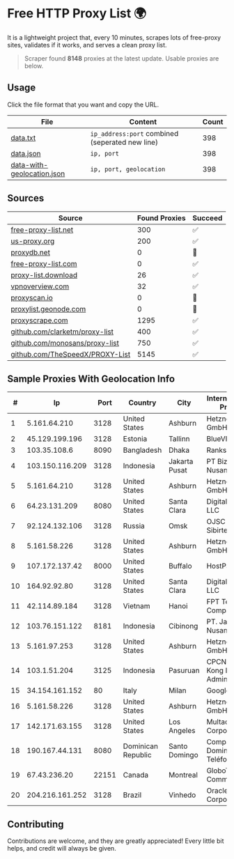
# Free HTTP Proxy List 🌍

It is a lightweight project that, every 10 minutes, scrapes lots of free-proxy sites, validates if it works, and serves a clean proxy list.


> Scraper found **8148** proxies at the latest update. Usable proxies are below.

## Usage

Click the file format that you want and copy the URL.


|File|Content|Count|
|----|-------|-----|
|[data.txt](https://raw.githubusercontent.com/themiralay/Proxy-List-World/master/data.txt)|`ip_address:port` combined (seperated new line)|398|
|[data.json](https://raw.githubusercontent.com/themiralay/Proxy-List-World/master/data.json)|`ip, port`|398|
|[data-with-geolocation.json](https://raw.githubusercontent.com/themiralay/Proxy-List-World/master/data-with-geolocation.json)|`ip, port, geolocation`|398|

## Sources

|Source|Found Proxies|Succeed|
|------|-------------|-------|
|[free-proxy-list.net](https://free-proxy-list.net)|300|✅|
|[us-proxy.org](https://www.us-proxy.org)|200|✅|
|[proxydb.net](http://proxydb.net)|0|🚫|
|[free-proxy-list.com](https://free-proxy-list.com/?page=&port=&type%5B%5D=http&type%5B%5D=https&up_time=0&search=Search)|0|✅|
|[proxy-list.download](https://www.proxy-list.download/HTTP)|26|✅|
|[vpnoverview.com](https://vpnoverview.com/privacy/anonymous-browsing/free-proxy-servers)|32|✅|
|[proxyscan.io](https://www.proxyscan.io)|0|🚫|
|[proxylist.geonode.com](https://proxylist.geonode.com/api/proxy-list?limit=300&page=1&sort_by=lastChecked&sort_type=desc&protocols=http,https)|0|🚫|
|[proxyscrape.com](https://api.proxyscrape.com/v2/?request=displayproxies&protocol=http&timeout=10000&country=all&ssl=all&anonymity=all)|1295|✅|
|[github.com/clarketm/proxy-list](https://raw.githubusercontent.com/clarketm/proxy-list/master/proxy-list-raw.txt)|400|✅|
|[github.com/monosans/proxy-list](https://raw.githubusercontent.com/monosans/proxy-list/main/proxies/http.txt)|750|✅|
|[github.com/TheSpeedX/PROXY-List](https://raw.githubusercontent.com/TheSpeedX/PROXY-List/master/http.txt)|5145|✅|


## Sample Proxies With Geolocation Info

|#|Ip|Port|Country|City|Internet Service Provider|
|-|--|----|-------|----|-------------------------|
|1|5.161.64.210|3128|United States|Ashburn|Hetzner Online GmbH|
|2|45.129.199.196|3128|Estonia|Tallinn|BlueVPS OU|
|3|103.35.108.6|8090|Bangladesh|Dhaka|Ranks ITT|
|4|103.150.116.209|3128|Indonesia|Jakarta Pusat|PT Biznet Gio Nusantara|
|5|5.161.64.210|3128|United States|Ashburn|Hetzner Online GmbH|
|6|64.23.131.209|8080|United States|Santa Clara|DigitalOcean, LLC|
|7|92.124.132.106|3128|Russia|Omsk|OJSC Sibirtelecom|
|8|5.161.58.226|3128|United States|Ashburn|Hetzner Online GmbH|
|9|107.172.137.42|8000|United States|Buffalo|HostPapa|
|10|164.92.92.80|3128|United States|Santa Clara|DigitalOcean, LLC|
|11|42.114.89.184|3128|Vietnam|Hanoi|FPT Telecom Company|
|12|103.76.151.122|8181|Indonesia|Cibinong|PT. Java Digital Nusantara|
|13|5.161.97.253|3128|United States|Ashburn|Hetzner Online GmbH|
|14|103.1.51.204|3125|Indonesia|Pasuruan|CPCNet Hong Kong Ltd. - IP Administrator|
|15|34.154.161.152|80|Italy|Milan|Google LLC|
|16|5.161.58.226|3128|United States|Ashburn|Hetzner Online GmbH|
|17|142.171.63.155|3128|United States|Los Angeles|Multacom Corporation|
|18|190.167.44.131|8080|Dominican Republic|Santo Domingo|Compañía Dominicana de Teléfonos S. A.|
|19|67.43.236.20|22151|Canada|Montreal|GloboTech Communications|
|20|204.216.161.252|3128|Brazil|Vinhedo|Oracle Corporation|



## Contributing

Contributions are welcome, and they are greatly appreciated! Every
little bit helps, and credit will always be given.

